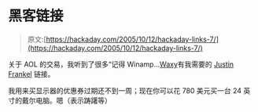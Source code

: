# 黑客链接

> 原文:[https://hackaday.com/2005/10/12/hackaday-links-7/](https://hackaday.com/2005/10/12/hackaday-links-7/)

关于 AOL 的交易，我听到了很多“记得 Winamp…[Waxy](http://www.waxy.org/links/)有我需要的 [Justin Frankel](http://www.rollingstone.com/news/story/_/id/5938320?rnd=1129136686218&has-player=unknown) 链接。

我用来买显示器的优惠券过期还不到一周；现在你可以花 780 美元买一台 24 英寸的戴尔电脑。嗯（表示踌躇等）